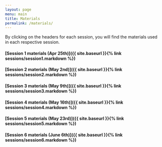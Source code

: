 ```yaml
---
layout: page
menu: main
title: Materials
permalink: /materials/
---
```


By clicking on the headers for each session, you will find the materials used in each respective session. 

#### [Session 1 materials  (Apr 25th)]({{ site.baseurl }}{% link sessions/session1.markdown %})

#### [Session 2 materials  (May 2nd)]({{ site.baseurl }}{% link sessions/session2.markdown %})

#### [Session 3 materials  (May 9th)]({{ site.baseurl }}{% link sessions/session3.markdown %})

#### [Session 4 materials  (May 16th)]({{ site.baseurl }}{% link sessions/session4.markdown %})

#### [Session 5 materials  (May 23rd)]({{ site.baseurl }}{% link sessions/session5.markdown %})

#### [Session 6 materials  (June 6th)]({{ site.baseurl }}{% link sessions/session6.markdown %})